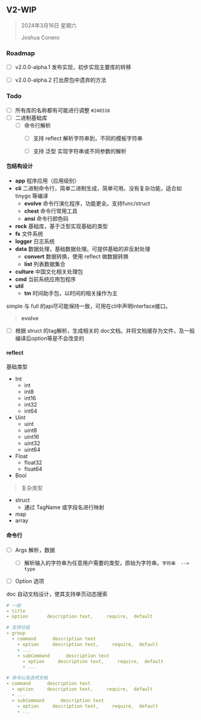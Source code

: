 ## V2-WIP

> 2024年3月16日 星期六
>
> Joshua Conero





### Roadmap

- [ ] v2.0.0-alpha.1 发布实现，初步实现主要库的转移
- [ ] v2.0.0-alpha.2 打出原包中遗弃的方法



### Todo

- [ ] 所有库的名称都有可能进行调整 `#240316`
- [ ] 二进制基础库
  - [ ] 命令行解析
    - [ ] 支持 reflect 解析字符串到，不同的模板字符串
    - [ ] 支持 泛型 实现字符串或不同参数的解析



#### 包结构设计

- **app**                  程序应用（应用级别）
- **cli**                     二进制命令行，简单二进制生成，简单可用。没有复杂功能，适合如 tinygo 等编译
  - **evolve**            命令行演化程序，功能更全。支持func/struct
  - **chest**              命令行常用工具
  - **ansi**                命令行颜色码
- **rock**          基础库，基于泛型实现基础的类型
- **fs**                文件系统
- **logger**        日志系统
- **data**            数据处理，基础数据处理。可提供基础的非反射处理
  - **convert**        数据转换，使用 reflect 做数据转换
  - **list**                 列表数据集合
- **culture**      中国文化相关处理包
- **cmd**            当前系统应用包程序
- **util**
  - **tm**             时间助手包，以时间的相关操作为主





simple 与 full 的api尽可能保持一致，可用在cli中声明interface接口。



> **evolve**

- [ ] 根据 struct 的tag解析，生成相关的 doc文档。并将文档缓存为文件，及一般编译后option等是不会改变的





#### reflect

基础类型

- Int
  - int
  - int8
  - int16
  - int32
  - int64
- Uint
  - uint
  - uint8
  - uint16
  - uint32
  - uint64
- Float
  - float32
  - float64
- Bool



> 复杂类型

- struct
  - 通过 TagName 或字段名进行映射
- map
- array



#### 命令行

- [ ] Args 解析，数据
  - [ ] 解析输入的字符串为任意用户需要的类型，原始为字符串。`字符串  --> type`
- [ ] Option 选项



doc 自动文档设计，使其支持单页动态搜索

```yaml
# 一级
- title
- option       description text,     require,  default

# 支持分组
- group    
  - command      description text
    - option     description text,     require,  default
    - ...
    - subCommand      description text
      - option     description text,     require,  default
      - ...

# 命令以及选项文档
- command      description text
  - option     description text,     require,  default
  - ...
  - subCommand      description text
    - option     description text,     require,  default
    - ...
```



